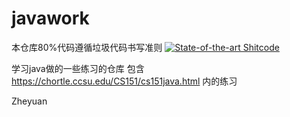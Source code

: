 # javawork

本仓库80%代码遵循垃圾代码书写准则
[![State-of-the-art Shitcode](https://img.shields.io/static/v1?label=State-of-the-art&message=Shitcode&color=7B5804)](https://github.com/trekhleb/state-of-the-art-shitcode)

学习java做的一些练习的仓库
包含 https://chortle.ccsu.edu/CS151/cs151java.html 内的练习

Zheyuan
